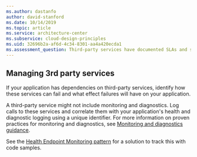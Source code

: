 ```yaml
---
ms.author: dastanfo
author: david-stanford
ms.date: 10/14/2019
ms.topic: article
ms.service: architecture-center
ms.subservice: cloud-design-principles
ms.uid: 32696b2a-af6d-4c34-8301-aa4a420ecda1
ms.assessment_question: Third-party services have documented SLAs and support information
---
```

## Managing 3rd party services

If your application has dependencies on third-party services, identify how these services can fail and what effect failures will have on your application.

A third-party service might not include monitoring and diagnostics. Log calls to these services and correlate them with your application's health and diagnostic logging using a unique identifier. For more information on proven practices for monitoring and diagnostics, see [Monitoring and diagnostics guidance](../best-practices/monitoring.md).

See the [Health Endpoint Monitoring pattern](/azure/architecture/patterns/health-endpoint-monitoring) for a solution to track this with code samples.
